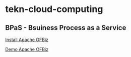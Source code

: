 # tekn-cloud-computing
## BPaS - Bsuiness Process as a Service

[Install Apache OFBiz](install-apache-ofbiz.md)

[Demo Apache OFBiz](demo-apache-ofbiz.md)